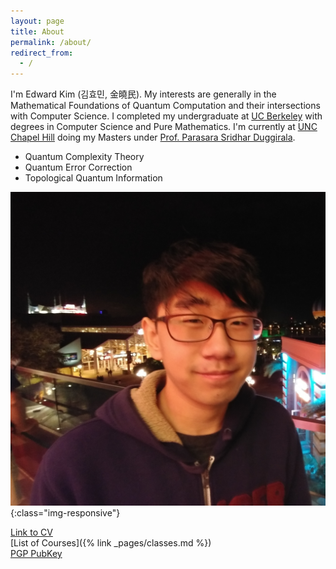 ```yaml
---
layout: page
title: About
permalink: /about/
redirect_from:
  - /
---
```


 I'm Edward Kim (김효민, 金曉民). My interests are generally in the Mathematical Foundations of Quantum Computation and their intersections with Computer Science. I completed my undergraduate at [UC Berkeley](https://cs.berkeley.edu/) with degrees in Computer Science and Pure Mathematics. I'm currently at [UNC Chapel Hill](https://cs.unc.edu/) doing my Masters under [Prof. Parasara Sridhar Duggirala](https://www.cs.unc.edu/~psd/).

  * Quantum Complexity Theory  
  * Quantum Error Correction  
  * Topological Quantum Information

  ![Profile Picture](/images/profile.jpg){:class="img-responsive"}

  [Link to CV](https://github.com/ekim1919/CV/blob/master/current/EdwardKimCV.pdf)  
  [List of Courses]({% link _pages/classes.md %})  
  [PGP PubKey](https://ekim1919.github.io/pubkey.asc)
